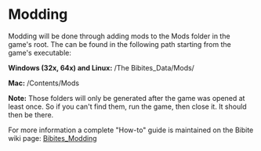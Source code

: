 # Modding
Modding will be done through adding mods to the Mods folder in the game's root. The can be found in the following path starting from the game's executable:

**Windows (32x, 64x) and Linux:** <path to executable folder>/The Bibites_Data/Mods/

**Mac:** <path to player app bundle>/Contents/Mods

**Note:** Those folders will only be generated after the game was opened at least once. So if you can't find them, run the game, then close it. It should then be there.

For more information a complete "How-to" guide is maintained on the Bibite wiki page: [Bibites_Modding](https://the-bibites.fandom.com/wiki/Modding)
